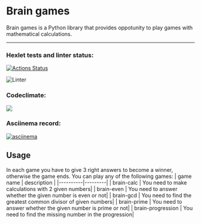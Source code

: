 # Brain games
Brain games is a Python library that provides oppotunity to play games with mathematical calculations.

____

### Hexlet tests and linter status:
[![Actions Status](https://github.com/Dddarknight/python-project-lvl1/workflows/hexlet-check/badge.svg)](https://github.com/Dddarknight/python-project-lvl1/actions)

![Linter](https://github.com/Dddarknight/python-project-lvl1/actions/workflows/linter.yml/badge.svg)

### Codeclimate:
<a href="https://codeclimate.com/github/Dddarknight/python-project-lvl1/maintainability"><img src="https://api.codeclimate.com/v1/badges/f0825e54a6e1af78ca05/maintainability" /></a>

### Asciinema record:
[![asciinema](https://asciinema.org/a/AWkvbzEsH0p2ZuLY9aJPI34hn.svg)](https://asciinema.org/a/AWkvbzEsH0p2ZuLY9aJPI34hn)

## Usage
In each game you have to give 3 right answers to become a winner, otherwise the game ends. 
You can play any of the following games:
| game name | description |
|----------|---------|
| brain-calc | You need to make calculations with 2 given numbers|
| brain-even | You need to answer whether the given number is even or not|
| brain-gcd | You need to find the greatest common divisor of given numbers|
| brain-prime | You need to answer whether the given number is prime or not|
| brain-progression | You need to find the missing number in the progression|
